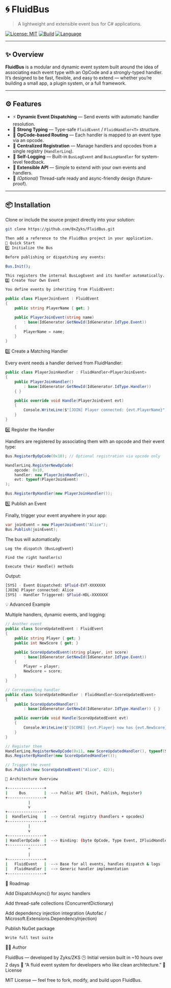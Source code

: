 # 🌀 FluidBus
> A lightweight and extensible event bus for C# applications.

[![License: MIT](https://img.shields.io/badge/License-MIT-green.svg)](LICENSE)
[![Build](https://img.shields.io/badge/build-passing-brightgreen.svg)]()
[![Language](https://img.shields.io/badge/language-C%23-blue.svg)]()

---

## ✨ Overview

**FluidBus** is a modular and dynamic event system built around the idea of associating each event type with an OpCode and a strongly-typed handler.  
It’s designed to be fast, flexible, and easy to extend — whether you’re building a small app, a plugin system, or a full framework.

---

## ⚙️ Features

- ⚡ **Dynamic Event Dispatching** — Send events with automatic handler resolution.  
- 🧩 **Strong Typing** — Type-safe `FluidEvent` / `FluidHandler<T>` structure.  
- 🔢 **OpCode-based Routing** — Each handler is mapped to an event type via an opcode.  
- 🔄 **Centralized Registration** — Manage handlers and opcodes from a single registry (`HandlerLinq`).  
- 🧠 **Self-Logging** — Built-in `BusLogEvent` and `BusLogHandler` for system-level feedback.  
- 🔧 **Extensible API** — Simple to extend with your own events and handlers.  
- 🧵 *(Optional)* Thread-safe ready and async-friendly design (future-proof).

---

## 📦 Installation

Clone or include the source project directly into your solution:

```bash
git clone https://github.com/0xZyks/FluidBus.git

Then add a reference to the FluidBus project in your application.
🚀 Quick Start
1️⃣ Initialize the Bus

Before publishing or dispatching any events:

Bus.Init();

This registers the internal BusLogEvent and its handler automatically.
2️⃣ Create Your Own Event

You define events by inheriting from FluidEvent:
```
```csharp
public class PlayerJoinEvent : FluidEvent
{
    public string PlayerName { get; }

    public PlayerJoinEvent(string name)
        : base(IdGenerator.GetNewId(IdGenerator.IdType.Event))
    {
        PlayerName = name;
    }
}
```
3️⃣ Create a Matching Handler

Every event needs a handler derived from FluidHandler<T>:

```csharp
public class PlayerJoinHandler : FluidHandler<PlayerJoinEvent>
{
    public PlayerJoinHandler() 
        : base(IdGenerator.GetNewId(IdGenerator.IdType.Handler)) 
    { }

    public override void Handle(PlayerJoinEvent evt)
    {
        Console.WriteLine($"[JOIN] Player connected: {evt.PlayerName}");
    }
}
```

4️⃣ Register the Handler

Handlers are registered by associating them with an opcode and their event type:

```csharp
Bus.RegisterByOpCode(0x10); // Optional registration via opcode only

HandlerLinq.RegisterNewOpCode(
    opcode: 0x10,
    handler: new PlayerJoinHandler(),
    evt: typeof(PlayerJoinEvent)
);

Bus.RegisterByHandler(new PlayerJoinHandler());
```

5️⃣ Publish an Event

Finally, trigger your event anywhere in your app:

```csharp
var joinEvent = new PlayerJoinEvent("Alice");
Bus.Publish(joinEvent);
```

The bus will automatically:

    Log the dispatch (BusLogEvent)

    Find the right handler(s)

    Execute their Handle() methods

Output:
```bash
[SYS] - Event Dispatched: $Fluid-EVT-XXXXXXX
[JOIN] Player connected: Alice
[SYS] - Handler Triggered: $Fluid-HDL-XXXXXXX
```

💡 Advanced Example

Multiple handlers, dynamic events, and logging:

```csharp
// Another event
public class ScoreUpdatedEvent : FluidEvent
{
    public string Player { get; }
    public int NewScore { get; }

    public ScoreUpdatedEvent(string player, int score)
        : base(IdGenerator.GetNewId(IdGenerator.IdType.Event))
    {
        Player = player;
        NewScore = score;
    }
}

// Corresponding handler
public class ScoreUpdatedHandler : FluidHandler<ScoreUpdatedEvent>
{
    public ScoreUpdatedHandler() 
        : base(IdGenerator.GetNewId(IdGenerator.IdType.Handler)) { }

    public override void Handle(ScoreUpdatedEvent evt)
    {
        Console.WriteLine($"[SCORE] {evt.Player} now has {evt.NewScore} points!");
    }
}

// Register them
HandlerLinq.RegisterNewOpCode(0x11, new ScoreUpdatedHandler(), typeof(ScoreUpdatedEvent));
Bus.RegisterByHandler(new ScoreUpdatedHandler());

// Trigger the event
Bus.Publish(new ScoreUpdatedEvent("Alice", 42));
```
```bash
🧠 Architecture Overview

+----------------+
|     Bus        |  --> Public API (Init, Publish, Register)
+----------------+
          |
          v
+----------------+
|  HandlerLinq   |  --> Central registry (handlers + opcodes)
+----------------+
          |
          v
+----------------+
| HandlerOpCode  |  --> Binding: (byte OpCode, Type Event, IFluidHandler Handler)
+----------------+
          ^
          |
+----------------+
|   FluidEvent   |  --> Base for all events, handles dispatch & logs
|   FluidHandler |  --> Generic handler implementation
+----------------+
```

🔮 Roadmap

Add DispatchAsync() for async handlers

Add thread-safe collections (ConcurrentDictionary)

Add dependency injection integration (Autofac / Microsoft.Extensions.DependencyInjection)

Publish NuGet package

    Write full test suite

🧑‍💻 Author

FluidBus — developed by Zyks/ZKS
🕒 Initial version built in ~10 hours over 2 days
💬 “A fluid event system for developers who like clean architecture.”
📜 License

MIT License — feel free to fork, modify, and build upon FluidBus.
